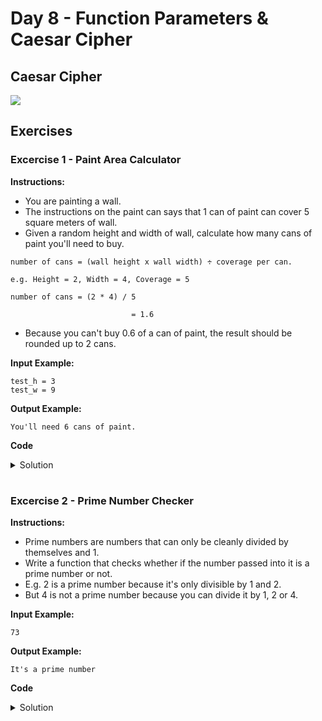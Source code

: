 # Day 8 - Function Parameters & Caesar Cipher
## Caesar Cipher

![](day8/Ceaser_Chiper.gif)




## Exercises
### Excercise 1 - Paint Area Calculator
**Instructions:**
- You are painting a wall. 
- The instructions on the paint can says that 1 can of paint can cover 5 square meters of wall. 
- Given a random height and width of wall, calculate how many cans of paint you'll need to buy.

```
number of cans = (wall height x wall width) ÷ coverage per can.

e.g. Height = 2, Width = 4, Coverage = 5

number of cans = (2 * 4) / 5

                           = 1.6
```

- Because you can't buy 0.6 of a can of paint, the result should be rounded up to 2 cans.

**Input Example:**
```
test_h = 3
test_w = 9
```

**Output Example:**
```
You'll need 6 cans of paint.
```

**Code**
<details><summary>Solution</summary>
<p>

```Python
#Write your code below this line 👇

import math
def paint_calc(height, width, cover):
    num_cans = math.ceil((height * width) / cover)
    print(f"You'll need {num_cans} cans of paint")

#Write your code above this line 👆
# Define a function called paint_calc() so that the code below works.   

# 🚨 Don't change the code below 👇
test_h = int(input("Height of wall: "))
test_w = int(input("Width of wall: "))
coverage = 5
paint_calc(height=test_h, width=test_w, cover=coverage)
```

</p>
</details>

#

### Excercise 2 - Prime Number Checker
**Instructions:**
- Prime numbers are numbers that can only be cleanly divided by themselves and 1.
- Write a function that checks whether if the number passed into it is a prime number or not.
- E.g. 2 is a prime number because it's only divisible by 1 and 2.
- But 4 is not a prime number because you can divide it by 1, 2 or 4.

**Input Example:**
```
73
```

**Output Example:**
```
It's a prime number
```

**Code**
<details><summary>Solution</summary>
<p>

```Python
#Write your code below this line 👇

def prime_checker(number):
    is_prime = True
    for i in range(2, number):
        if number % i == 0:
            is_prime = False
    if is_prime:
        print("It's a prime number.") 
    else:
        print("It's not a prime number.")       

#Write your code above this line 👆
    
#Do NOT change any of the code below👇
n = int(input("Check this number: "))
prime_checker(number=n)
```

</p>
</details>

#
